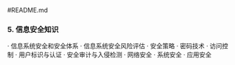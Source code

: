 #README.md

### 5. 信息安全知识 
· 信息系统安全和安全体系 
· 信息系统安全风险评估 
· 安全策略 
· 密码技术 
· 访问控制 
· 用户标识与认证 
· 安全审计与入侵检测 
· 网络安全 
· 系统安全 
· 应用安全 





